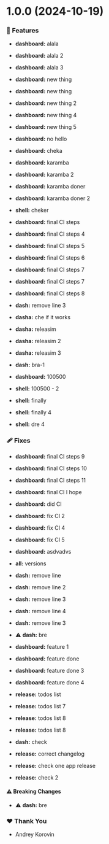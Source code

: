 # 1.0.0 (2024-10-19)


### 🚀 Features

- **dashboard:** alala

- **dashboard:** alala 2

- **dashboard:** alala 3

- **dashboard:** new thing

- **dashboard:** new thing

- **dashboard:** new thing 2

- **dashboard:** new thing 4

- **dashboard:** new thing 5

- **dashboard:** no hello

- **dashboard:** cheka

- **dashboard:** karamba

- **dashboard:** karamba 2

- **dashboard:** karamba doner

- **dashboard:** karamba doner 2

- **shell:** cheker

- **dashboard:** final CI steps

- **dashboard:** final CI steps 4

- **dashboard:** final CI steps 5

- **dashboard:** final CI steps 6

- **dashboard:** final CI steps 7

- **dashboard:** final CI steps 7

- **dashboard:** final CI steps 8

- **dash:** remove line 3

- **dasha:** che if it works

- **dasha:** releasim

- **dasha:** releasim 2

- **dasha:** releasim 3

- **dash:** bra-1

- **dashboard:** 100500

- **shell:** 100500 - 2

- **shell:** finally

- **shell:** finally 4

- **shell:** dre 4


### 🩹 Fixes

- **dashboard:** final CI steps 9

- **dashboard:** final CI steps 10

- **dashboard:** final CI steps 11

- **dashboard:** final CI I hope

- **dashboard:** did CI

- **dashboard:** fix CI 2

- **dashboard:** fix CI 4

- **dashboard:** fix CI 5

- **dashboard:** asdvadvs

- **all:** versions

- **dash:** remove line

- **dash:** remove line 2

- **dash:** remove line 3

- **dash:** remove line 4

- **dash:** remove line 3

- ⚠️  **dash:** bre

- **dashboard:** feature 1

- **dashboard:** feature done

- **dashboard:** feature done 3

- **dashboard:** feature done 4

- **release:** todos list

- **release:** todos list 7

- **release:** todos list 8

- **release:** todos list 8

- **dash:** check

- **release:** correct changelog

- **release:** check one app release

- **release:** check 2


#### ⚠️  Breaking Changes

- ⚠️  **dash:** bre

### ❤️  Thank You

- Andrey Korovin